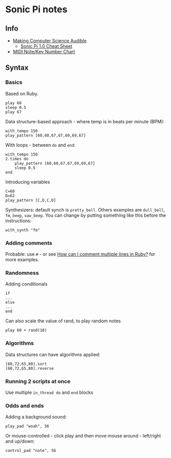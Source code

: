 # Sonic Pi notes

## Info

* [Making Computer Science Audible](http://www.cl.cam.ac.uk/projects/raspberrypi/sonicpi/)
	* [Sonic Pi 1.0 Cheat Sheet](http://www.cl.cam.ac.uk/projects/raspberrypi/sonicpi/media/sonic-pi-cheatsheet.pdf)
* [MIDI Note/Key Number Chart](http://computermusicresource.com/midikeys.html)

## Syntax

### Basics

Based on Ruby.

	play 60
	sleep 0.5
	play 67

Data structure-based approach - where temp is in beats per minute (BPM):

	with_tempo 150
	play_pattern [60,60,67,67,69,69,67]

With loops - between `do` and `end`:

	with_tempo 150
	2.times do
		play_pattern [60,60,67,67,69,69,67]
		sleep 0.5
	end

Introducing variables

	C=60
	D=62
	play_pattern [C,D,C,D]

Synthesizers: default synch is `pretty_bell`. Others examples are `dull_bell`, `fm`, `beep`, `saw_beep`. You can change by putting something like this before the instructions:

	with_synth "fm"

### Adding comments

Probable: use `#` - or see [How can I comment multiple lines in Ruby?](http://stackoverflow.com/questions/2989762/how-can-i-comment-multiple-lines-in-ruby) for more examples. 

### Randomness

Adding conditionals

	if
	...
	else
	...
	end

Can also scale the value of rand, to play random notes

	play 60 + rand(10)

### Algorithms

Data structures can have algorithms applied:

	[60,72,65,80].sort
	[60,72,65,80].reverse

### Running 2 scripts at once

Use multiple `in_thread do` and `end` blocks

### Odds and ends

Adding a background sound:

	play_pad "woah", 56

Or mouse-controlled - click play and then move mouse around - left/right and up/down:

	control_pad "note", 56

